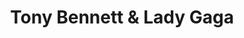 ---
title: Tony Bennett & Lady Gaga
domain: cheek2cheek.com
image: ../images/projects/cheek2cheek.png
---